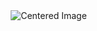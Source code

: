 <!DOCTYPE html>
<html lang="en">
<head>
    <meta charset="UTF-8">
    <meta name="viewport" content="width=device-width, initial-scale=1.0">
    <style>
        body { display: flex; justify-content: center; align-items: center; min-height: 100vh; margin: 0; }
    </style>
    <title>Center Image</title>
</head>
<body>
    <img src="![Final_project](https://github.com/UmerYasir718/WebTech/assets/131971007/d50c3910-5f5f-4dda-82ff-eedda99cba79)" alt="Centered Image">
</body>
</html>
